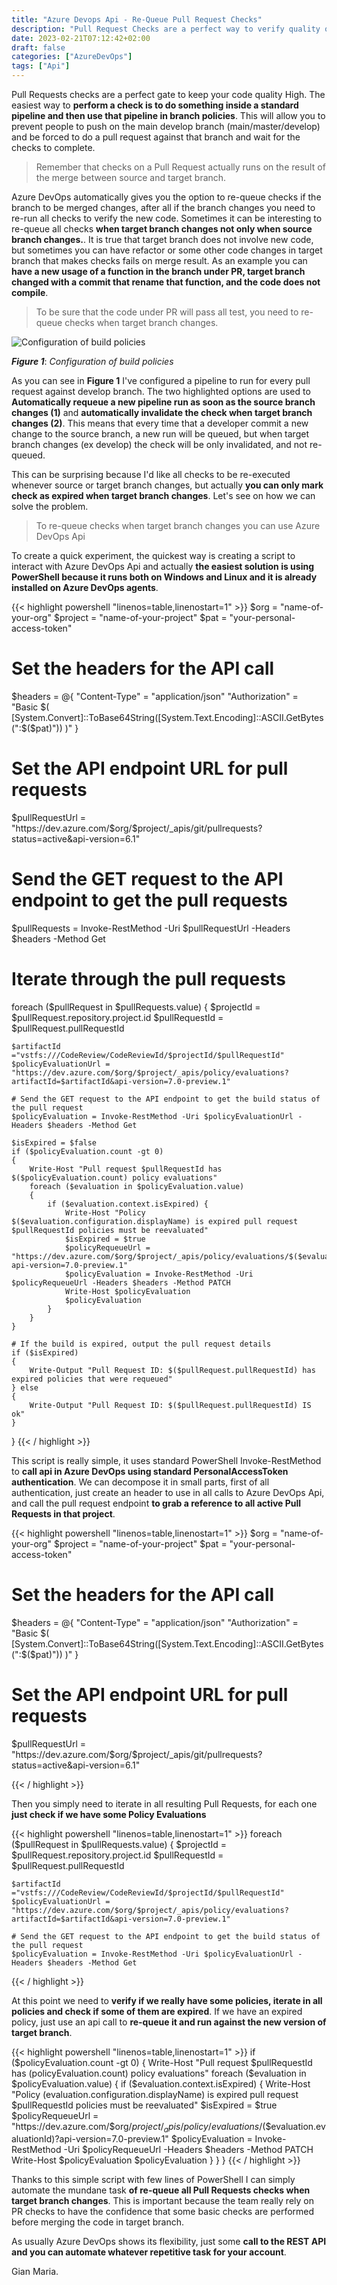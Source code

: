 ```yaml
---
title: "Azure Devops Api - Re-Queue Pull Request Checks"
description: "Pull Request Checks are a perfect way to verify quality of your code before merging it into the main branch. Lets discover how to re-queue checks using Azure DevOps Api if you need a re-evaluation"
date: 2023-02-21T07:12:42+02:00
draft: false
categories: ["AzureDevOps"]
tags: ["Api"]
---
```


Pull Requests checks are a perfect gate to keep your code quality High. The easiest way to **perform a check is to do something inside a standard pipeline and then use that pipeline in branch policies**. This will allow you to prevent people to push on the main develop branch (main/master/develop) and be forced to do a pull request against that branch and wait for the checks to complete. 

> Remember that checks on a Pull Request actually runs on the result of the merge between source and target branch. 

Azure DevOps automatically gives you the option to re-queue checks if the branch to be merged changes, after all if the branch changes you need to re-run all checks to verify the new code. Sometimes it can be interesting to re-queue all checks **when target branch changes not only when source branch changes.**. It is true that target branch does not involve new code, but sometimes you can have refactor or some other code changes in target branch that makes checks fails on merge result. As an example you can **have a new usage of a function in the branch under PR, target branch changed with a commit that rename that function, and the code does not compile**. 

> To be sure that the code under PR will pass all test, you need to re-queue checks when target branch changes.

![Configuration of build policies](../images/branch-protection-checks.png)

***Figure 1***: *Configuration of build policies*

As you can see in **Figure 1** I've configured a pipeline to run for every pull request against develop branch. The two highlighted options are used to **Automatically requeue a new pipeline run as soon as the source branch changes (1)** and **automatically invalidate the check when target branch changes (2)**. This means that every time that a developer commit a new change to the source branch, a new run will be queued, but when target branch changes (ex develop) the check will be only invalidated, and not re-queued.

This can be surprising because I'd like all checks to be re-executed whenever source or target branch changes, but actually **you can only mark check as expired when target branch changes**. Let's see on how we can solve the problem.

> To re-queue checks when target branch changes you can use Azure DevOps Api

To create a quick experiment, the quickest way is creating a script to interact with Azure DevOps Api and actually **the easiest solution is using PowerShell because it runs both on Windows and Linux and it is already installed on Azure DevOps agents**.

{{< highlight powershell "linenos=table,linenostart=1" >}}
$org = "name-of-your-org"
$project = "name-of-your-project"
$pat = "your-personal-access-token"

# Set the headers for the API call
$headers = @{
    "Content-Type" = "application/json"
    "Authorization" = "Basic $( [System.Convert]::ToBase64String([System.Text.Encoding]::ASCII.GetBytes(":$($pat)")) )"
}

# Set the API endpoint URL for pull requests
$pullRequestUrl = "https://dev.azure.com/$org/$project/_apis/git/pullrequests?status=active&api-version=6.1"

# Send the GET request to the API endpoint to get the pull requests
$pullRequests = Invoke-RestMethod -Uri $pullRequestUrl -Headers $headers -Method Get

# Iterate through the pull requests
foreach ($pullRequest in $pullRequests.value) 
{
    $projectId = $pullRequest.repository.project.id
    $pullRequestId = $pullRequest.pullRequestId

    $artifactId ="vstfs:///CodeReview/CodeReviewId/$projectId/$pullRequestId"
    $policyEvaluationUrl = "https://dev.azure.com/$org/$project/_apis/policy/evaluations?artifactId=$artifactId&api-version=7.0-preview.1"
 
    # Send the GET request to the API endpoint to get the build status of the pull request
    $policyEvaluation = Invoke-RestMethod -Uri $policyEvaluationUrl -Headers $headers -Method Get
    
    $isExpired = $false
    if ($policyEvaluation.count -gt 0) 
    {
        Write-Host "Pull request $pullRequestId has $($policyEvaluation.count) policy evaluations"
        foreach ($evaluation in $policyEvaluation.value) 
        {
            if ($evaluation.context.isExpired) {
                Write-Host "Policy $($evaluation.configuration.displayName) is expired pull request $pullRequestId policies must be reevaluated"
                $isExpired = $true
                $policyRequeueUrl = "https://dev.azure.com/$org/$project/_apis/policy/evaluations/$($evaluation.evaluationId)?api-version=7.0-preview.1"
                $policyEvaluation = Invoke-RestMethod -Uri $policyRequeueUrl -Headers $headers -Method PATCH
                Write-Host $policyEvaluation
                $policyEvaluation
            }
        }
    }

    # If the build is expired, output the pull request details
    if ($isExpired) 
    {
        Write-Output "Pull Request ID: $($pullRequest.pullRequestId) has expired policies that were requeued"
    } else 
    {
        Write-Output "Pull Request ID: $($pullRequest.pullRequestId) IS ok"
    }
}
{{< / highlight >}}

This script is really simple, it uses standard PowerShell Invoke-RestMethod to **call api in Azure DevOps using standard PersonalAccessToken authentication**. We can decompose it in small parts, first of all authentication, just create an header to use in all calls to Azure DevOps Api, and call the pull request endpoint **to grab a reference to all active Pull Requests in that project**.

{{< highlight powershell "linenos=table,linenostart=1" >}}
$org = "name-of-your-org"
$project = "name-of-your-project"
$pat = "your-personal-access-token"

# Set the headers for the API call
$headers = @{
    "Content-Type" = "application/json"
    "Authorization" = "Basic $( [System.Convert]::ToBase64String([System.Text.Encoding]::ASCII.GetBytes(":$($pat)")) )"
}

# Set the API endpoint URL for pull requests
$pullRequestUrl = "https://dev.azure.com/$org/$project/_apis/git/pullrequests?status=active&api-version=6.1"

{{< / highlight >}}

Then you simply need to iterate in all resulting Pull Requests, for each one **just check if we have some Policy Evaluations**

{{< highlight powershell "linenos=table,linenostart=1" >}}
foreach ($pullRequest in $pullRequests.value) 
{
    $projectId = $pullRequest.repository.project.id
    $pullRequestId = $pullRequest.pullRequestId

    $artifactId ="vstfs:///CodeReview/CodeReviewId/$projectId/$pullRequestId"
    $policyEvaluationUrl = "https://dev.azure.com/$org/$project/_apis/policy/evaluations?artifactId=$artifactId&api-version=7.0-preview.1"
 
    # Send the GET request to the API endpoint to get the build status of the pull request
    $policyEvaluation = Invoke-RestMethod -Uri $policyEvaluationUrl -Headers $headers -Method Get
{{< / highlight >}}
 
At this point we need to **verify if we really have some policies, iterate in all policies and check if some of them are expired**. If we have an expired policy, just use an api call to **re-queue it and run against the new version of target branch**.

{{< highlight powershell "linenos=table,linenostart=1" >}}
if ($policyEvaluation.count -gt 0) 
    {
        Write-Host "Pull request $pullRequestId has $($policyEvaluation.count) policy evaluations"
        foreach ($evaluation in $policyEvaluation.value) 
        {
            if ($evaluation.context.isExpired) {
                Write-Host "Policy $($evaluation.configuration.displayName) is expired pull request $pullRequestId policies must be reevaluated"
                $isExpired = $true
                $policyRequeueUrl = "https://dev.azure.com/$org/$project/_apis/policy/evaluations/$($evaluation.evaluationId)?api-version=7.0-preview.1"
                $policyEvaluation = Invoke-RestMethod -Uri $policyRequeueUrl -Headers $headers -Method PATCH
                Write-Host $policyEvaluation
                $policyEvaluation
            }
        }
    }
{{< / highlight >}}

Thanks to this simple script with few lines of PowerShell I can simply automate the mundane task **of re-queue all Pull Requests checks when target branch changes**. This is important because the team really rely on PR checks to have the confidence that some basic checks are performed before merging the code in target branch.

As usually Azure DevOps shows its flexibility, just some **call to the REST API and you can automate whatever repetitive task for your  account**. 

Gian Maria.